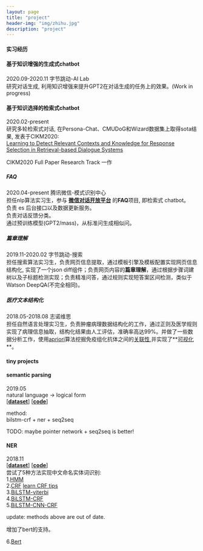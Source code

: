 ```yaml
---
layout: page
title: "project"
header-img: "img/zhihu.jpg"
description: "project"
---
```


#### 实习经历


#### 基于知识增强的生成式chatbot
2020.09-2020.11                         字节跳动-AI Lab  
研究对话生成, 利用知识增强来提升GPT2在对话生成的任务上的效果。(Work in progress)         


#### 基于知识选择的检索式chatbot
2020.02-present         
研究多轮检索式对话, 在Persona-Chat、CMUDoG和Wizard数据集上取得sota结果, 发表于CIKM2020:         
[Learning to Detect Relevant Contexts and Knowledge for Response Selection in Retrieval-based Dialogue Systems](https://dl.acm.org/doi/abs/10.1145/3340531.3411967)

CIKM2020 Full Paper Research Track 一作

<!-- (CIKM2020 Full Paper Research Track 共一一作)

-->

<!--  
[**[paper](https://github.com/kifish/knowbot)**]  [**[dataset](https://github.com/kifish/knowbot)**]  [**[code](https://github.com/kifish/knowbot)**] -->



##### FAQ
2020.04-present                        腾讯微信-模式识别中心  
担任nlp算法实习生，参与 **[微信对话开放平台](https://openai.weixin.qq.com/)** 的**FAQ**项目, 即检索式 chatbot。   
负责 es 后台接口以及数据更新服务。    
负责对话反馈分类。   
通过预训练模型(GPT2/mass)，从标准问生成相似问。

<div style='display: none'>
https://www.cnblogs.com/yangzhou33/p/8438461.html


对话开发平台介绍:
https://mp.weixin.qq.com/s/mmBa_-Tw395RzV0CEnYZ0w

小微来云南啦！微信对话开放平台正式发布

https://mp.weixin.qq.com/s/mmBa_-Tw395RzV0CEnYZ0w

知识在检索式对话系统的应用

https://mp.weixin.qq.com/s/L4eXFSwYHg-Bq-iyMHSo2Q


EMNLP2018 | 一个承上启下的回答才是好的回答

https://mp.weixin.qq.com/s/bjRxJd0Syu7HGzjicXEbZg


你好，小微！微信智言“小微”智能对话系统亮相2019微信公开课PRO

https://mp.weixin.qq.com/s/wBYSgOFDnoMMcOpfjm8zMg



适应的对话生成模型——解决数据不足的秘密武器

https://mp.weixin.qq.com/s/EyxcUITOuplp1kQrD3a5hw


机器人健忘症的福音——对话系统上下文
http://mp.weixin.qq.com/s?__biz=MzI5MTU5OTM1NQ==&mid=2247484085&idx=1&sn=f71f5f97fb65008ab9abf1f5ec2bb5ba&chksm=ec0f6421db78ed37a165bbca219019805b93ac73950881c7b75b7ad7663383631bec56b7bbfb&mpshare=1&scene=24&srcid=0720DfcGZPq1OmxOZv5boz2S&sharer_sharetime=1595236506930&sharer_shareid=0c9ba40fe1895b3bda5b5da7468fef81#rd


微信攻AI，有软有硬
https://mp.weixin.qq.com/s?__biz=MzI5MTU5OTM1NQ==&mid=2247485180&idx=1&sn=2ac8723a962f280a592f02d37a3df889&chksm=ec0f6068db78e97efa1bd4068e291af142345cd85e027ecd00b0c7b43567569cc4e4f90456cb&mpshare=1&scene=24&srcid=072053RR5J8oNO2cRuV8gIhj&sharer_sharetime=1595236421986&sharer_shareid=0c9ba40fe1895b3bda5b5da7468fef81#rd

</div>



##### 篇章理解
2019.11-2020.02                        字节跳动-搜索  
担任搜索算法实习生，负责网页信息提取，通过模板引擎及模板配置实现网页信息结构化, 实现了一个json diff组件；负责网页内容的**篇章理解**，通过根据步骤词建树以及子标题检测实现；负责精准问答，通过规则实现短答案区间检测，类似于Watson DeepQA(不完全相同)。
    
##### 医疗文本结构化
2018.05-2018.08                         志诺维思  
担任自然语言处理实习生，负责肿瘤病理数据结构化的工作，通过正则及医学规则实现了病理信息抽取，结构化结果由人工评估，准确率高达99%。并做了一些数据分析工作，使用[apriori](https://kifish.github.io/2018/07/24/apriori/)算法挖掘免疫组化抗体之间的[关联性](https://kifish.github.io/2018/07/24/apriori/),并实现了**[可视化](https://kifish.github.io/R-notes/plot_rules/qfs.html)**。 



#### tiny projects

#### semantic parsing
2019.05  
natural language -> logical form  
[**[dataset](https://github.com/msra-nlc/MSParS)**]  [**[code](https://github.com/kifish/ml-base/tree/master/pku-deep-learning/wxj-course/%E8%AF%AD%E4%B9%89%E8%AE%A1%E7%AE%97%E4%B8%8E%E7%9F%A5%E8%AF%86%E6%A3%80%E7%B4%A2/project/src)**]

method:  
bilstm-crf + ner + seq2seq     

TODO: maybe pointer network + seq2seq is better!

#### NER
2018.11  
[**[dataset](https://github.com/kifish/NER-demo/tree/master/data)**]  [**[code](https://github.com/kifish/NER-demo)**]  
尝试了5种方法实现中文命名实体词识别:    
1.[HMM](https://github.com/kifish/NER-demo/tree/hmm)  
2.[CRF](https://github.com/kifish/NER-demo/tree/crf)  [learn CRF tips](https://kifish.github.io/2018/07/13/CRF/)  
3.[BiLSTM-viterbi](https://github.com/kifish/NER-demo/tree/BiLSTM-viterbi)  
4.[BiLSTM-CRF](https://github.com/kifish/NER-demo/tree/BiLSTM-crf)  
5.[BiLSTM-CNN-CRF](https://github.com/kifish/NER-demo/tree/BiLSTM-cnn-crf)

update: methods above are out of date.

增加了bert的支持。

6.[Bert](https://github.com/kifish/NER-demo/tree/bert)

